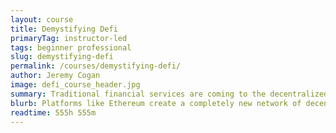 ```yaml
---
layout: course
title: Demystifying Defi
primaryTag: instructor-led 
tags: beginner professional
slug: demystifying-defi
permalink: /courses/demystifying-defi/
author: Jeremy Cogan
image: defi_course_header.jpg
summary: Traditional financial services are coming to the decentralized world. For the first time, we have the technology to conduct banking services without the need for a third party. This is the vision that DeFi brings to reality.
blurb: Platforms like Ethereum create a completely new network of decentralized financial services.
readtime: 555h 555m
---
```

